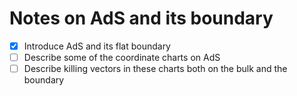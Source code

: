 # Notes on AdS and its boundary

- [x] Introduce AdS and its flat boundary
- [ ] Describe some of the coordinate charts on AdS
- [ ] Describe killing vectors in these charts both on the bulk and the boundary
